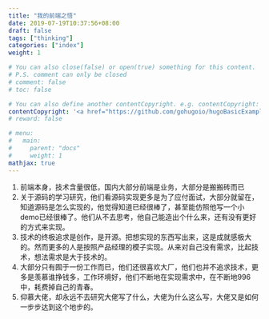 ```yaml
---
title: "我的前端之悟"
date: 2019-07-19T10:37:56+08:00
draft: false
tags: ["thinking"]
categories: ["index"]
weight: 1

# You can also close(false) or open(true) something for this content.
# P.S. comment can only be closed
# comment: false
# toc: false

# You can also define another contentCopyright. e.g. contentCopyright: "This is another copyright."
contentCopyright: '<a href="https://github.com/gohugoio/hugoBasicExample" rel="noopener" target="_blank">See origin</a>'
# reward: false

# menu:
#   main:
#     parent: "docs"
#     weight: 1
mathjax: true
---
```


1. 前端本身，技术含量很低，国内大部分前端是业务，大部分是搬搬砖而已
1. 关于源码的学习研究，他们看源码实现更多是为了应付面试，大部分就留在，知道源码是怎么实现的，他觉得知道已经很棒了，甚至能仿照他写一个小demo已经很棒了。他们从不去思考，他自己能造出个什么来，还有没有更好的方式来实现。
1. 技术的终极追求是创作，是开源。把想实现的东西写出来，这是成就感极大的。然而更多的人是按照产品经理的模子实现。从来对自己没有需求，比起技术，想法需求是大于技术的。
1. 大部分只有囿于一份工作而已，他们还很喜欢大厂，他们也并不追求技术，更多是羡慕谁挣钱多，工作环境好，他们不断地在实现需求中，在不断地996中，耗费掉自己的青春。
1. 仰慕大佬，却永远不去研究大佬写了什么，大佬为什么这么写，大佬又是如何一步步达到这个地步的。   
